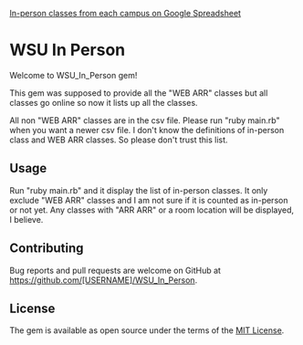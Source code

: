
[In-person classes from each campus on Google Spreadsheet](https://drive.google.com/drive/folders/1O_CZLHsgft_iDyU15ueuevtclVZcCxXB?usp=sharing)

# WSU In Person

Welcome to WSU_In_Person gem!

This gem was supposed to provide all the "WEB ARR" classes but all classes
go online so now it lists up all the classes.

All non "WEB ARR" classes are in the csv file.
Please run "ruby main.rb" when you want a newer csv file.
I don't know the definitions of in-person class and WEB ARR classes.
So please don't trust this list.

<!--
## Installation

Add this line to your application's Gemfile:

```ruby
gem 'WSU_In_Person'
```

And then execute:

    $ bundle install

Or install it yourself as:

    $ gem install WSU_In_Person

-->

## Usage


Run "ruby main.rb" and it display the list of in-person classes.
It only exclude "WEB ARR" classes and I am not sure if it is counted as in-person or not yet. Any classes with "ARR ARR" or a room location will be displayed, I believe.










<!--
## Development

After checking out the repo, run `bin/setup` to install dependencies. Then, run `rake spec` to run the tests. You can also run `bin/console` for an interactive prompt that will allow you to experiment.

To install this gem onto your local machine, run `bundle exec rake install`. To release a new version, update the version number in `version.rb`, and then run `bundle exec rake release`, which will create a git tag for the version, push git commits and tags, and push the `.gem` file to [rubygems.org](https://rubygems.org).
-->
## Contributing

Bug reports and pull requests are welcome on GitHub at https://github.com/[USERNAME]/WSU_In_Person.


## License

The gem is available as open source under the terms of the [MIT License](https://opensource.org/licenses/MIT).
